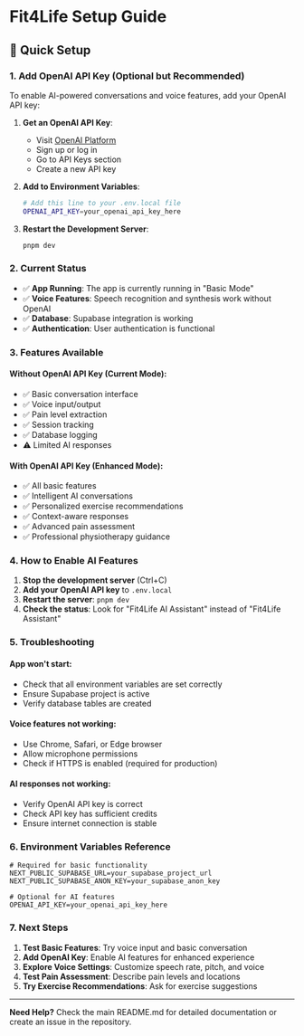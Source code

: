 # Fit4Life Setup Guide

## 🚀 Quick Setup

### 1. Add OpenAI API Key (Optional but Recommended)

To enable AI-powered conversations and voice features, add your OpenAI API key:

1. **Get an OpenAI API Key**:
   - Visit [OpenAI Platform](https://platform.openai.com/)
   - Sign up or log in
   - Go to API Keys section
   - Create a new API key

2. **Add to Environment Variables**:
   ```bash
   # Add this line to your .env.local file
   OPENAI_API_KEY=your_openai_api_key_here
   ```

3. **Restart the Development Server**:
   ```bash
   pnpm dev
   ```

### 2. Current Status

- ✅ **App Running**: The app is currently running in "Basic Mode"
- ✅ **Voice Features**: Speech recognition and synthesis work without OpenAI
- ✅ **Database**: Supabase integration is working
- ✅ **Authentication**: User authentication is functional

### 3. Features Available

#### Without OpenAI API Key (Current Mode):
- ✅ Basic conversation interface
- ✅ Voice input/output
- ✅ Pain level extraction
- ✅ Session tracking
- ✅ Database logging
- ⚠️ Limited AI responses

#### With OpenAI API Key (Enhanced Mode):
- ✅ All basic features
- ✅ Intelligent AI conversations
- ✅ Personalized exercise recommendations
- ✅ Context-aware responses
- ✅ Advanced pain assessment
- ✅ Professional physiotherapy guidance

### 4. How to Enable AI Features

1. **Stop the development server** (Ctrl+C)
2. **Add your OpenAI API key** to `.env.local`
3. **Restart the server**: `pnpm dev`
4. **Check the status**: Look for "Fit4Life AI Assistant" instead of "Fit4Life Assistant"

### 5. Troubleshooting

#### App won't start:
- Check that all environment variables are set correctly
- Ensure Supabase project is active
- Verify database tables are created

#### Voice features not working:
- Use Chrome, Safari, or Edge browser
- Allow microphone permissions
- Check if HTTPS is enabled (required for production)

#### AI responses not working:
- Verify OpenAI API key is correct
- Check API key has sufficient credits
- Ensure internet connection is stable

### 6. Environment Variables Reference

```env
# Required for basic functionality
NEXT_PUBLIC_SUPABASE_URL=your_supabase_project_url
NEXT_PUBLIC_SUPABASE_ANON_KEY=your_supabase_anon_key

# Optional for AI features
OPENAI_API_KEY=your_openai_api_key_here
```

### 7. Next Steps

1. **Test Basic Features**: Try voice input and basic conversation
2. **Add OpenAI Key**: Enable AI features for enhanced experience
3. **Explore Voice Settings**: Customize speech rate, pitch, and voice
4. **Test Pain Assessment**: Describe pain levels and locations
5. **Try Exercise Recommendations**: Ask for exercise suggestions

---

**Need Help?** Check the main README.md for detailed documentation or create an issue in the repository.
